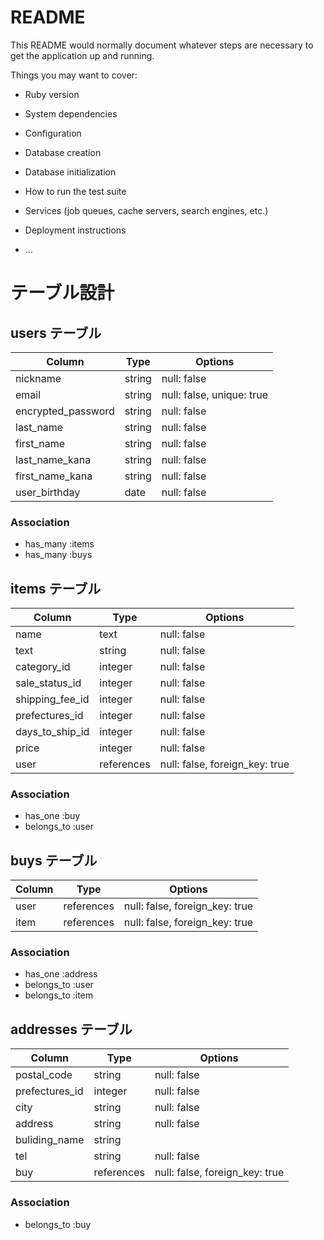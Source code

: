 # README

This README would normally document whatever steps are necessary to get the
application up and running.

Things you may want to cover:

* Ruby version

* System dependencies

* Configuration

* Database creation

* Database initialization

* How to run the test suite

* Services (job queues, cache servers, search engines, etc.)

* Deployment instructions

* ...

# テーブル設計

## users テーブル

| Column             | Type   | Options                   |
| ------------------ | ------ | ------------------------- |
| nickname           | string | null: false               |
| email              | string | null: false, unique: true |
| encrypted_password | string | null: false               |
| last_name          | string | null: false               |
| first_name         | string | null: false               |
| last_name_kana     | string | null: false               |
| first_name_kana    | string | null: false               |
| user_birthday      | date   | null: false               |

### Association

- has_many :items
- has_many :buys

## items テーブル

| Column           | Type       | Options                        |
| ---------------- | -----------| ------------------------------ |
| name             | text       | null: false                    |
| text             | string     | null: false                    |
| category_id      | integer    | null: false                    |
| sale_status_id   | integer    | null: false                    |
| shipping_fee_id  | integer    | null: false                    |
| prefectures_id   | integer    | null: false                    |
| days_to_ship_id  | integer    | null: false                    |
| price            | integer    | null: false                    |
| user             | references | null: false, foreign_key: true |


### Association

- has_one :buy
- belongs_to :user


## buys テーブル

| Column | Type       | Options                        |
| ------ | ---------- | ------------------------------ |
| user   | references | null: false, foreign_key: true |
| item   | references | null: false, foreign_key: true |

### Association

- has_one :address
- belongs_to :user
- belongs_to :item

## addresses テーブル

| Column         | Type       | Options                        |
| -------------- | ---------- | ------------------------------ |
| postal_code    | string     | null: false                    |
| prefectures_id | integer    | null: false                    |
| city           | string     | null: false                    |
| address        | string     | null: false                    |
| buliding_name  | string     |                                |
| tel            | string     | null: false                    |
| buy            | references | null: false, foreign_key: true |

### Association

- belongs_to :buy